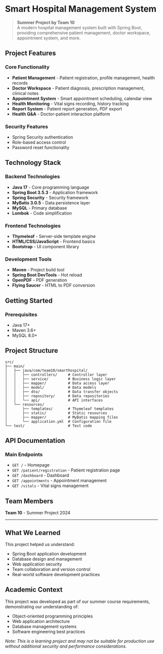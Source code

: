 # Smart Hospital Management System

> **Summer Project by Team 10**  
> A modern hospital management system built with Spring Boot, providing comprehensive patient management, doctor workspace, appointment system, and more.

## Project Features

### Core Functionality
- **Patient Management** - Patient registration, profile management, health records
- **Doctor Workspace** - Patient diagnosis, prescription management, clinical notes
- **Appointment System** - Smart appointment scheduling, calendar view
- **Health Monitoring** - Vital signs recording, history tracking
- **Report System** - Patient report generation, PDF export
- **Health Q&A** - Doctor-patient interaction platform

### Security Features
- Spring Security authentication
- Role-based access control
- Password reset functionality

## Technology Stack

### Backend Technologies
- **Java 17** - Core programming language
- **Spring Boot 3.5.3** - Application framework
- **Spring Security** - Security framework
- **MyBatis 3.0.5** - Data persistence layer
- **MySQL** - Primary database
- **Lombok** - Code simplification

### Frontend Technologies
- **Thymeleaf** - Server-side template engine
- **HTML/CSS/JavaScript** - Frontend basics
- **Bootstrap** - UI component library

### Development Tools
- **Maven** - Project build tool
- **Spring Boot DevTools** - Hot reload
- **OpenPDF** - PDF generation
- **Flying Saucer** - HTML to PDF conversion

## Getting Started

### Prerequisites
- Java 17+
- Maven 3.6+
- MySQL 8.0+

## Project Structure

```
src/
├── main/
│   ├── java/com/team10/smarthospital/
│   │   ├── controllers/     # Controller layer
│   │   ├── service/         # Business logic layer
│   │   ├── mapper/          # Data access layer
│   │   ├── model/           # Data models
│   │   ├── dto/             # Data transfer objects
│   │   ├── repository/      # Data repositories
│   │   └── api/             # API interfaces
│   └── resources/
│       ├── templates/       # Thymeleaf templates
│       ├── static/          # Static resources
│       ├── mapper/          # MyBatis mapping files
│       └── application.yml  # Configuration file
└── test/                    # Test code
```

## API Documentation

### Main Endpoints
- `GET /` - Homepage
- `GET /patient/registration` - Patient registration page
- `GET /dashboard` - Dashboard
- `GET /appointments` - Appointment management
- `GET /vitals` - Vital signs management

## Team Members

**Team 10** - Summer Project 2024

---

## What We Learned

This project helped us understand:
- Spring Boot application development
- Database design and management
- Web application security
- Team collaboration and version control
- Real-world software development practices

## Academic Context

This project was developed as part of our summer course requirements, demonstrating our understanding of:
- Object-oriented programming principles
- Web application architecture
- Database management systems
- Software engineering best practices

*Note: This is a learning project and may not be suitable for production use without additional security and performance considerations.*

